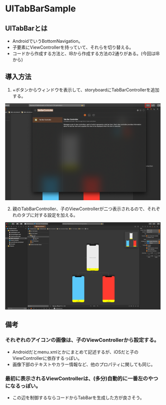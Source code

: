 # UITabBarSample

## UITabBarとは

- AndroidでいうBottomNavigation。
- 子要素にViewControllerを持っていて、それらを切り替える。
- コードから作成する方法と、IBから作成する方法の2通りがある。(今回はIBから)

## 導入方法

1. +ボタンからウィンドウを表示して、storyboardにTabBarControllerを追加する。

<img src="ScreenShots/1.png" width="500"/>

2. 親のTabBarController、子のViewControllerが二つ表示されるので、それぞれのタブに対する設定を加える。

<img src="ScreenShots/2.png" width="500"/>

## 備考

### それぞれのアイコンの画像は、子のViewControllerから設定する。

- Androidだとmenu.xmlとかにまとめて記述するが、iOSだと子のViewControllerに依存するっぽい。
- 画像下部のテキストやカラー情報など、他のプロパティに関しても同じ。

### 最初に表示されるViewControllerは、(多分)自動的に一番左のやつになるっぽい。

- この辺を制御するならコードからTabBarを生成した方が良さそう。

